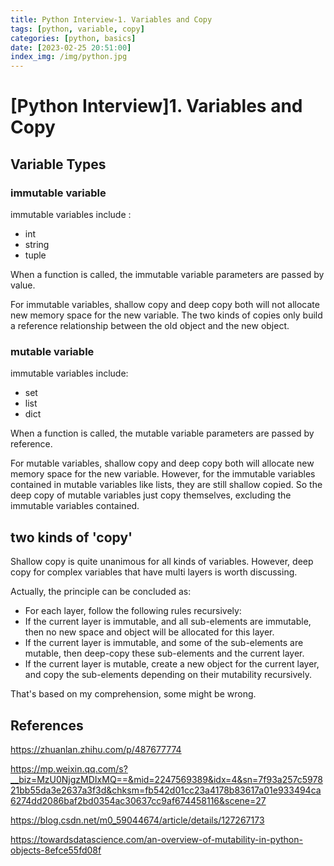 ```yaml
---
title: Python Interview-1. Variables and Copy
tags: [python, variable, copy]
categories: [python, basics]
date: [2023-02-25 20:51:00]
index_img: /img/python.jpg
---
```


# [Python Interview]1. Variables and Copy

## Variable Types

### immutable variable

immutable variables include :

- int
- string
- tuple

When a function is called, the immutable variable parameters are passed by value.

For immutable variables, shallow copy and deep copy both will not allocate new memory space for the new variable. The two kinds of copies only build a reference relationship between the old object and the new object.

### mutable variable

immutable variables include:

- set
- list
- dict

When a function is called, the mutable variable parameters are passed by reference.

For mutable variables, shallow copy and deep copy both will allocate new memory space for the new variable. However, for the immutable variables contained in mutable variables like lists, they are still shallow copied. So the deep copy of mutable variables just copy themselves, excluding the immutable variables contained.

## two kinds of 'copy'

Shallow copy is quite unanimous for all kinds of variables. However, deep copy for complex variables that have multi layers is worth discussing.

Actually, the principle can be concluded as:

- For each layer, follow the following rules recursively:
- If the current layer is immutable, and all sub-elements are immutable, then no new space and object will be allocated for this layer.
- If the current layer is immutable, and some of the sub-elements are mutable, then deep-copy these sub-elements and the current layer.
- If the current layer is mutable, create a new object for the current layer, and copy the sub-elements depending on their mutability recursively.

That's based on my comprehension, some might be wrong.

## References

https://zhuanlan.zhihu.com/p/487677774

https://mp.weixin.qq.com/s?__biz=MzU0NjgzMDIxMQ==&mid=2247569389&idx=4&sn=7f93a257c597821bb55da3e2637a3f3d&chksm=fb542d01cc23a4178b83617a01e933494ca6274dd2086baf2bd0354ac30637cc9af674458116&scene=27

https://blog.csdn.net/m0_59044674/article/details/127267173

https://towardsdatascience.com/an-overview-of-mutability-in-python-objects-8efce55fd08f